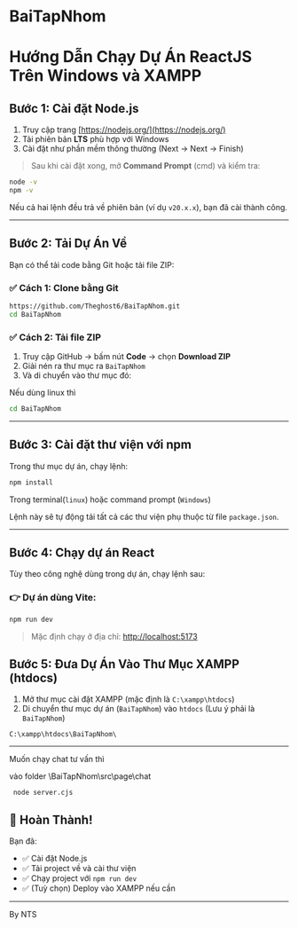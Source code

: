 
# BaiTapNhom

# Hướng Dẫn Chạy Dự Án ReactJS Trên Windows và XAMPP

## Bước 1: Cài đặt Node.js

1. Truy cập trang [https://nodejs.org/](https://nodejs.org/)
2. Tải phiên bản **LTS** phù hợp với Windows
3. Cài đặt như phần mềm thông thường (Next → Next → Finish)

> Sau khi cài đặt xong, mở **Command Prompt** (cmd) và kiểm tra:

```bash
node -v
npm -v
```

Nếu cả hai lệnh đều trả về phiên bản (ví dụ `v20.x.x`), bạn đã cài thành công.

---

## Bước 2: Tải Dự Án Về

Bạn có thể tải code bằng Git hoặc tải file ZIP:

### ✅ Cách 1: Clone bằng Git

```bash
https://github.com/Theghost6/BaiTapNhom.git
cd BaiTapNhom
```

### ✅ Cách 2: Tải file ZIP

1. Truy cập GitHub → bấm nút **Code** → chọn **Download ZIP**
2. Giải nén ra thư mục ra `BaiTapNhom`
3. Và di chuyển vào thư mục đó:

Nếu dùng linux thì
```bash
cd BaiTapNhom
```
 
---

## Bước 3: Cài đặt thư viện với npm

Trong thư mục dự án, chạy lệnh:

```bash
npm install
```
Trong terminal(`linux`) hoặc command prompt (`Windows`)


Lệnh này sẽ tự động tải tất cả các thư viện phụ thuộc từ file `package.json`.

---

## Bước 4: Chạy dự án React

Tùy theo công nghệ dùng trong dự án, chạy lệnh sau:

### 👉 Dự án dùng **Vite**:

```bash
npm run dev
```

> Mặc định chạy ở địa chỉ: [http://localhost:5173](http://localhost:5173)

## Bước 5: Đưa Dự Án Vào Thư Mục XAMPP (htdocs)

1. Mở thư mục cài đặt XAMPP (mặc định là `C:\xampp\htdocs`)
2. Di chuyển thư mục dự án (`BaiTapNhom`) vào `htdocs` (Lưu ý phải là `BaiTapNhom`)

```
C:\xampp\htdocs\BaiTapNhom\
```

---
Muốn chạy chat tư vấn thì

vào folder \BaiTapNhom\src\page\chat

```
 node server.cjs
```
## 🎉 Hoàn Thành!

Bạn đã:
- ✅ Cài đặt Node.js
- ✅ Tải project về và cài thư viện
- ✅ Chạy project với `npm run dev`
- ✅ (Tuỳ chọn) Deploy vào XAMPP nếu cần

---

By NTS
